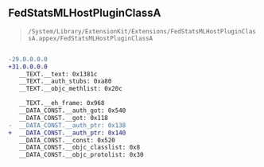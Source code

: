## FedStatsMLHostPluginClassA

> `/System/Library/ExtensionKit/Extensions/FedStatsMLHostPluginClassA.appex/FedStatsMLHostPluginClassA`

```diff

-29.0.0.0.0
+31.0.0.0.0
   __TEXT.__text: 0x1381c
   __TEXT.__auth_stubs: 0xa80
   __TEXT.__objc_methlist: 0x20c

   __TEXT.__eh_frame: 0x968
   __DATA_CONST.__auth_got: 0x540
   __DATA_CONST.__got: 0x118
-  __DATA_CONST.__auth_ptr: 0x138
+  __DATA_CONST.__auth_ptr: 0x140
   __DATA_CONST.__const: 0x520
   __DATA_CONST.__objc_classlist: 0x8
   __DATA_CONST.__objc_protolist: 0x30

```
